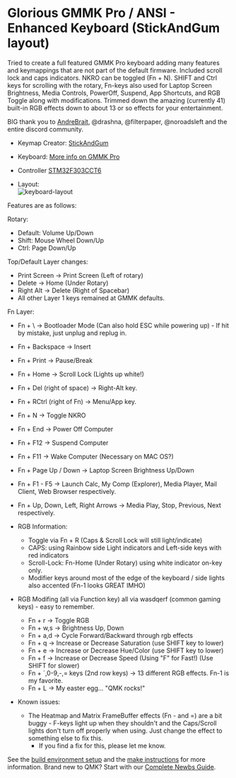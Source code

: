 # Glorious GMMK Pro / ANSI - Enhanced Keyboard (StickAndGum layout)

Tried to create a full featured GMMK Pro keyboard adding many features and keymappings that are not part of the default firmware. Included  scroll lock and caps indicators. NKRO can be toggled (Fn + N).
SHIFT and Ctrl keys for scrolling with the rotary, Fn-keys also used for Laptop Screen Brightness, Media Controls, PowerOff, Suspend, App Shortcuts, and RGB Toggle along with modifications. Trimmed down the amazing (currently 41) built-in RGB effects down to about 13 or so effects for your entertainment.

BIG thank you to [AndreBrait](https://github.com/andrebrait), @drashna, @filterpaper, @noroadsleft and the entire discord community.

* Keymap Creator: [StickAndGum](https://github.com/StickAndGum)
* Keyboard: [More info on GMMK Pro](https://www.pcgamingrace.com/products/glorious-gmmk-pro-75-barebone-black)
* Controller [STM32F303CCT6](https://www.st.com/en/microcontrollers-microprocessors/stm32f303.html)

* Layout:  
  ![keyboard-layout](https://user-images.githubusercontent.com/22257588/130371838-875ba65b-88ea-4f81-a44a-bb24194c4989.png)

Features are as follows:

Rotary:
  - Default:  Volume Up/Down
  - Shift:    Mouse Wheel Down/Up
  - Ctrl:     Page Down/Up

Top/Default Layer changes:
  - Print Screen -> Print Screen (Left of rotary)
  - Delete -> Home (Under Rotary)
  - Right Alt -> Delete (Right of Spacebar)
  - All other Layer 1 keys remained at GMMK defaults.

Fn Layer:
  - Fn + \ -> Bootloader Mode (Can also hold ESC while powering up) - If hit by mistake, just unplug and replug in.
  - Fn + Backspace -> Insert
  - Fn + Print  -> Pause/Break
  - Fn + Home -> Scroll Lock (Lights up white!)
  - Fn + Del (right of space) -> Right-Alt key.
  - Fn + RCtrl (right of Fn) -> Menu/App key.
  - Fn + N -> Toggle NKRO
  - Fn + End -> Power Off Computer
  - Fn + F12 -> Suspend Computer
  - Fn + F11 -> Wake Computer (Necessary on MAC OS?)
  - Fn + Page Up / Down -> Laptop Screen Brightness Up/Down
  - Fn + F1 - F5 -> Launch Calc, My Comp (Explorer), Media Player, Mail Client, Web Browser respectively.
  - Fn + Up, Down, Left, Right Arrows -> Media Play, Stop, Previous, Next respectively.

- RGB Information:
  - Toggle via Fn + R (Caps & Scroll Lock will still light/indicate)
  - CAPS: using Rainbow side Light indicators and Left-side keys with red indicators
  - Scroll-Lock: Fn-Home (Under Rotary) using white indicator on-key only.
  - Modifier keys around most of the edge of the keyboard / side lights also accented (Fn-1 looks GREAT IMHO)
  
- RGB Modifing (all via Function key) all via wasdqerf (common gaming keys) - easy to remember.
  - Fn + r -> Toggle RGB
  - Fn + w,s -> Brightness Up, Down
  - Fn + a,d -> Cycle Forward/Backward through rgb effects
  - Fn + q   -> Increase or Decrease Saturation (use SHIFT key to lower)
  - Fn + e   -> Increase or Decrease Hue/Color (use SHIFT key to lower)
  - Fn + f   -> Increase or Decrease Speed (Using "F" for Fast!) (Use SHIFT for slower)
  - Fn + `,0-9,-,= keys (2nd row keys) -> 13 different RGB effects. Fn-1 is my favorite.
  - Fn + L -> My easter egg... "QMK rocks!"
  
- Known issues:
  - The Heatmap and Matrix FrameBuffer effects (Fn - and =) are a bit buggy - F-keys light up when they shouldn't and the Caps/Scroll lights don't turn off properly when using. Just change the effect to something else to fix this. 
    - If you find a fix for this, please let me know.

See the [build environment setup](https://docs.qmk.fm/#/getting_started_build_tools) and the [make instructions](https://docs.qmk.fm/#/getting_started_make_guide) for more information. Brand new to QMK? Start with our [Complete Newbs Guide](https://docs.qmk.fm/#/newbs).
